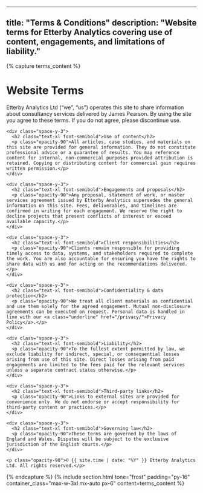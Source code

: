 
---
title: "Terms & Conditions"
description: "Website terms for Etterby Analytics covering use of content, engagements, and limitations of liability."
---
{% capture terms_content %}
  <div class="space-y-6">
    <div class="space-y-3">
      <h1 class="text-3xl font-semibold">Website Terms</h1>
      <p class="opacity-90">Etterby Analytics Ltd (“we”, “us”) operates this site to share information about consultancy services delivered by James Pearson. By using the site you agree to these terms. If you do not agree, please discontinue use.</p>
    </div>

    <div class="space-y-3">
      <h2 class="text-xl font-semibold">Use of content</h2>
      <p class="opacity-90">All articles, case studies, and materials on this site are provided for general information. They do not constitute professional advice or a guarantee of results. You may reference content for internal, non-commercial purposes provided attribution is retained. Copying or distributing content for commercial gain requires written permission.</p>
    </div>

    <div class="space-y-3">
      <h2 class="text-xl font-semibold">Engagements and proposals</h2>
      <p class="opacity-90">Any proposal, statement of work, or master services agreement issued by Etterby Analytics supersedes the general information on this site. Fees, deliverables, and timelines are confirmed in writing for each engagement. We reserve the right to decline projects that present conflicts of interest or exceed available capacity.</p>
    </div>

    <div class="space-y-3">
      <h2 class="text-xl font-semibold">Client responsibilities</h2>
      <p class="opacity-90">Clients remain responsible for providing timely access to data, systems, and stakeholders required to complete the work. You are also accountable for ensuring you have the rights to share data with us and for acting on the recommendations delivered.</p>
    </div>

    <div class="space-y-3">
      <h2 class="text-xl font-semibold">Confidentiality & data protection</h2>
      <p class="opacity-90">We treat all client materials as confidential and use them solely for the agreed engagement. Mutual non-disclosure agreements can be executed on request. Personal data is handled in line with our <a class="underline" href="/privacy/">Privacy Policy</a>.</p>
    </div>

    <div class="space-y-3">
      <h2 class="text-xl font-semibold">Liability</h2>
      <p class="opacity-90">To the fullest extent permitted by law, we exclude liability for indirect, special, or consequential losses arising from use of this site. Direct losses arising from paid engagements are limited to the fees paid for the relevant services unless a separate contract states otherwise.</p>
    </div>

    <div class="space-y-3">
      <h2 class="text-xl font-semibold">Third-party links</h2>
      <p class="opacity-90">Links to external sites are provided for convenience only. We do not endorse or accept responsibility for third-party content or practices.</p>
    </div>

    <div class="space-y-3">
      <h2 class="text-xl font-semibold">Governing law</h2>
      <p class="opacity-90">These terms are governed by the laws of England and Wales. Disputes will be subject to the exclusive jurisdiction of the English courts.</p>
    </div>

    <p class="opacity-90">© {{ site.time | date: "%Y" }} Etterby Analytics Ltd. All rights reserved.</p>
  </div>
{% endcapture %}
{% include section.html tone="frost" padding="py-16" container_class="max-w-3xl mx-auto px-6" content=terms_content %}
